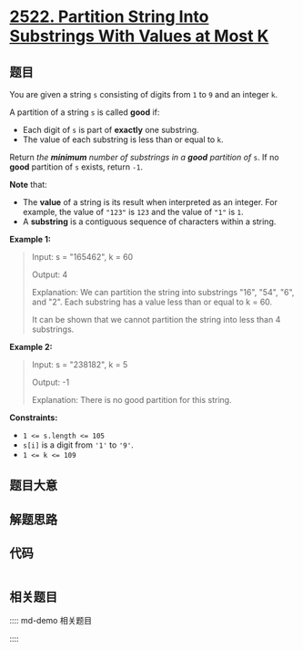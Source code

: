 # [2522. Partition String Into Substrings With Values at Most K](https://leetcode.com/problems/partition-string-into-substrings-with-values-at-most-k)

## 题目

You are given a string `s` consisting of digits from `1` to `9` and an integer
`k`.

A partition of a string `s` is called **good** if:

  * Each digit of `s` is part of **exactly** one substring.
  * The value of each substring is less than or equal to `k`.

Return _the **minimum** number of substrings in a **good** partition of_ `s`.
If no **good** partition of `s` exists, return `-1`.

**Note** that:

  * The **value** of a string is its result when interpreted as an integer. For example, the value of `"123"` is `123` and the value of `"1"` is `1`.
  * A **substring** is a contiguous sequence of characters within a string.



**Example 1:**

> Input: s = "165462", k = 60
> 
> Output: 4
> 
> Explanation: We can partition the string into substrings "16", "54", "6", and "2". Each substring has a value less than or equal to k = 60.
> 
> It can be shown that we cannot partition the string into less than 4 substrings.

**Example 2:**

> Input: s = "238182", k = 5
> 
> Output: -1
> 
> Explanation: There is no good partition for this string.

**Constraints:**

  * `1 <= s.length <= 105`
  * `s[i]` is a digit from `'1'` to `'9'`.
  * `1 <= k <= 109`




## 题目大意

## 解题思路

## 代码

```javascript

```

## 相关题目

:::: md-demo 相关题目

::::
